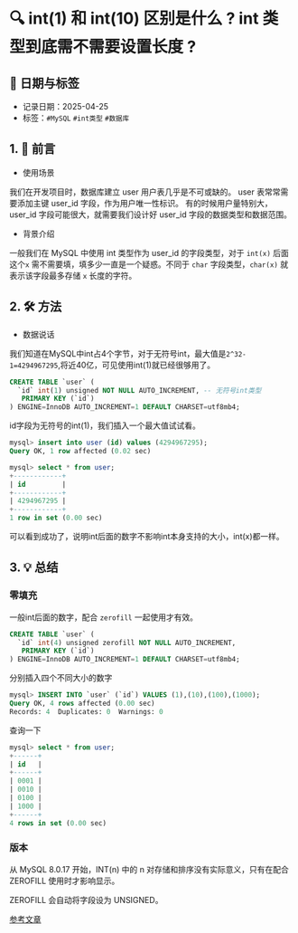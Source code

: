 # 🔍 int(1) 和 int(10) 区别是什么 ? int 类型到底需不需要设置长度 ?

## 📅 日期与标签

- 记录日期：2025-04-25
- 标签：`#MySQL` `#int类型` `#数据库`

## 1. 🧢 前言

- 使用场景

我们在开发项目时，数据库建立 user 用户表几乎是不可或缺的。
user 表常常需要添加主键 user_id 字段，作为用户唯一性标识。
有的时候用户量特别大，user_id 字段可能很大，就需要我们设计好 user_id 字段的数据类型和数据范围。

- 背景介绍

一般我们在 MySQL 中使用 int 类型作为 user_id 的字段类型，对于 `int(x)` 后面这个`x` 需不需要填，填多少一直是一个疑惑。不同于 `char` 字段类型，`char(x)` 就表示该字段最多存储 `x` 长度的字符。

## 2. 🛠 方法

- 数据说话

我们知道在MySQL中int占4个字节，对于无符号int，最大值是`2^32-1=4294967295`,将近40亿，可见使用int(1)就已经很够用了。

```sql
CREATE TABLE `user` (
  `id` int(1) unsigned NOT NULL AUTO_INCREMENT, -- 无符号int类型
   PRIMARY KEY (`id`)
) ENGINE=InnoDB AUTO_INCREMENT=1 DEFAULT CHARSET=utf8mb4;
```
id字段为无符号的int(1)，我们插入一个最大值试试看。
```sql
mysql> insert into user (id) values (4294967295);
Query OK, 1 row affected (0.02 sec)

mysql> select * from user;
+------------+
| id         |
+------------+
| 4294967295 |
+------------+
1 row in set (0.00 sec)
```
可以看到成功了，说明int后面的数字不影响int本身支持的大小，int(x)都一样。

## 3. 💡 总结

### 零填充

一般int后面的数字，配合 `zerofill` 一起使用才有效。
```sql
CREATE TABLE `user` (
  `id` int(4) unsigned zerofill NOT NULL AUTO_INCREMENT,
   PRIMARY KEY (`id`)
) ENGINE=InnoDB AUTO_INCREMENT=1 DEFAULT CHARSET=utf8mb4;
```
分别插入四个不同大小的数字
```sql
mysql> INSERT INTO `user` (`id`) VALUES (1),(10),(100),(1000);
Query OK, 4 rows affected (0.00 sec)
Records: 4  Duplicates: 0  Warnings: 0
```
查询一下
```sql
mysql> select * from user;
+------+
| id   |
+------+
| 0001 |
| 0010 |
| 0100 |
| 1000 |
+------+
4 rows in set (0.00 sec)
```
### 版本
从 MySQL 8.0.17 开始，INT(n) 中的 n 对存储和排序没有实际意义，只有在配合 ZEROFILL 使用时才影响显示。

ZEROFILL 会自动将字段设为 UNSIGNED。

[参考文章](https://mp.weixin.qq.com/s?__biz=MzUxOTc4NjEyMw==&mid=2247591941&idx=3&sn=4e2e623c563d66ce6debe934d9388338&chksm=f8a7fc16b00d3facb2e2594e8eff2231863880267ea2152b380bab155b520ab123e1a5c3c6bd&mpshare=1&scene=23&srcid=0412ZI124qZp9wrMg9PKlzDG&sharer_shareinfo=d393bfc5045d4a07bce8cd35bda9a39b&sharer_shareinfo_first=d393bfc5045d4a07bce8cd35bda9a39b#rd)